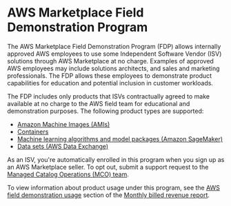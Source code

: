 # AWS Marketplace Field Demonstration Program<a name="field-demonstration-program"></a>

The AWS Marketplace Field Demonstration Program \(FDP\) allows internally approved AWS employees to use some Independent Software Vendor \(ISV\) solutions through AWS Marketplace at no charge\. Examples of approved AWS employees may include solutions architects, and sales and marketing professionals\. The FDP allows these employees to demonstrate product capabilities for education and potential inclusion in customer workloads\.

The FDP includes only products that ISVs contractually agreed to make available at no charge to the AWS field team for educational and demonstration purposes\. The following product types are supported:
+ [Amazon Machine Images \(AMIs\)](ami-products.md) 
+ [Containers](container-based-products.md) 
+ [Machine learning algorithms and model packages \(Amazon SageMaker\)](machine-learning-products.md) 
+ [Data sets \(AWS Data Exchange\)](https://docs.aws.amazon.com/data-exchange/latest/userguide/what-is.html)

As an ISV, you're automatically enrolled in this program when you sign up as an AWS Marketplace seller\. To opt out, submit a support request to the [Managed Catalog Operations \(MCO\) team](http://aws.amazon.com/marketplace/management/contact-us/)\.

To view information about product usage under this program, see the [AWS field demonstration usage](monthly-billed-revenue-report.md#section-3-aws-field-demonstration-usage) section of the [Monthly billed revenue report](monthly-billed-revenue-report.md)\.